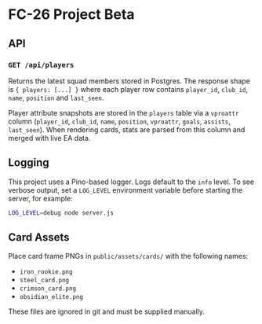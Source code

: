 # FC-26 Project Beta

## API

### `GET /api/players`

Returns the latest squad members stored in Postgres.
The response shape is `{ players: [...] }` where each player row contains
`player_id`, `club_id`, `name`, `position` and `last_seen`.

Player attribute snapshots are stored in the `players` table via a `vproattr`
column (`player_id`, `club_id`, `name`, `position`, `vproattr`, `goals`,
`assists`, `last_seen`). When rendering cards, stats are parsed from this column
and merged with live EA data.

## Logging

This project uses a Pino-based logger. Logs default to the `info` level. To see
verbose output, set a `LOG_LEVEL` environment variable before starting the
server, for example:

```bash
LOG_LEVEL=debug node server.js
```

## Card Assets

Place card frame PNGs in `public/assets/cards/` with the following names:
- `iron_rookie.png`
- `steel_card.png`
- `crimson_card.png`
- `obsidian_elite.png`

These files are ignored in git and must be supplied manually.
